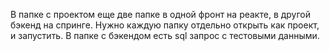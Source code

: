 В папке с проектом еще две папке в одной фронт на реакте, в другой бэкенд на спринге. Нужно каждую папку отдельно открыть как проект, и запустить. В папке с бэкендом есть sql запрос с тестовыми данными.
